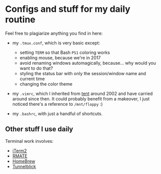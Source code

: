 # Configs and stuff for my daily routine
Feel free to plagiarize anything you find in here:
- my `.tmux.conf`, which is very basic except: 
  - setting `TERM` so that Bash `PS1` coloring works
  - enabling mouse, because we're in 2017
  - avoid renaming windows automagically, because... why would you want to do that?
  - styling the status bar with only the session/window name and current time
  - changing the color theme
  
- my `.vimrc`, which I inherited from [tent](https://www.linkedin.com/in/tentator/?ppe=1) around 2002 and have carried around since then. It could probably benefit from a makeover, I just noticed there's a reference to `/mnt/floppy` :)

- my `.bashrc`, with just a handful of shortcuts. 

## Other stuff I use daily
Terminal work involves:
- [iTerm2](https://www.iterm2.com)
- [RMATE](https://github.com/aurora/rmate)
- [HomeBrew](https://brew.sh/)
- [Tunnelblick](https://tunnelblick.net/)
